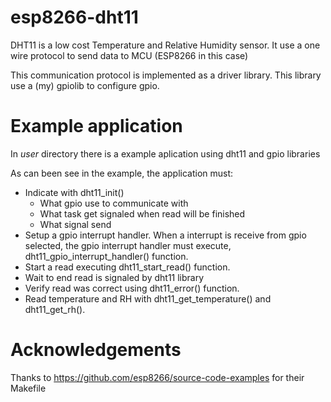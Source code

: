 # esp8266-dht11

DHT11 is a low cost Temperature and Relative Humidity sensor.
It use a one wire protocol to send data to MCU (ESP8266 in this case)

This communication protocol is implemented as a driver library. This
library use a (my) gpiolib to configure gpio.

# Example application

In *user* directory there is a example aplication using dht11 and gpio libraries

As can been see in the example, the application must:
   - Indicate with dht11_init()
		- What gpio use to communicate with
		- What task get signaled when read will be finished
		- What signal send
   - Setup a gpio interrupt handler.
	 When a interrupt is receive from gpio selected, the gpio interrupt
	 handler must execute, dht11_gpio_interrupt_handler() function.
   - Start a read executing dht11_start_read() function.
   - Wait to end read is signaled by dht11 library
   - Verify read was correct using dht11_error() function.
   - Read temperature and RH with dht11_get_temperature() and
	 dht11_get_rh().

# Acknowledgements

Thanks to https://github.com/esp8266/source-code-examples for their Makefile


